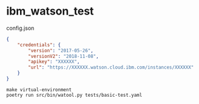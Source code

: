 # ibm_watson_test

config.json
```json
{
    "credentials": {
        "version": "2017-05-26",
        "versionV2": "2018-11-08",
        "apikey": "XXXXXX",
        "url": "https://XXXXXX.watson.cloud.ibm.com/instances/XXXXXX"
    }
}
```

```
make virtual-environment
poetry run src/bin/watool.py tests/basic-test.yaml
```

